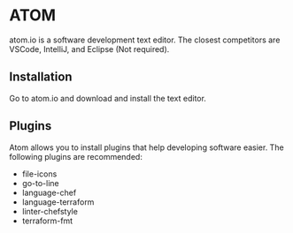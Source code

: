# ATOM
atom.io is a software development text editor. The closest competitors are VSCode, IntelliJ, and Eclipse (Not required).

## Installation
Go to atom.io and download and install the text editor.

## Plugins
Atom allows you to install plugins that help developing software easier. The following plugins are recommended:
- file-icons
- go-to-line
- language-chef
- language-terraform
- linter-chefstyle
- terraform-fmt
